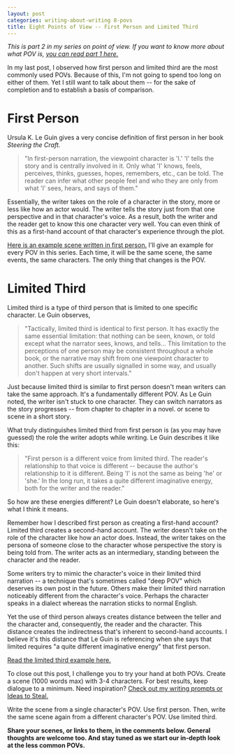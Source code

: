 ```yaml
---
layout: post
categories: writing-about-writing 8-povs
title: Eight Points of View -- First Person and Limited Third
---
```


*This is part 2 in my series on point of view. If you want to know more about what POV is, [you can read part 1 here.](https://apprenticewordsmith.com//2018/06/08/pov-intro/)*

In my last post, I observed how first person and limited third are the most commonly used POVs. Because of this, I'm not going to spend too long on either of them. Yet I still want to talk about them -- for the sake of completion and to establish a basis of comparison.

<!--excerpt-->

# First Person #

Ursula K. Le Guin gives a very concise definition of first person in her book *Steering the Craft.*

>"In first-person narration, the viewpoint character is 'I.' 'I' tells the story and is centrally involved in it. Only what 'I' knows, feels, perceives, thinks, guesses, hopes, remembers, etc., can be told. The reader can infer what other people feel and who they are only from what 'I' sees, hears, and says of them."

Essentially, the writer takes on the role of a character in the story, more or less like how an actor would. The writer tells the story just from that one perspective and in that character's voice. As a result, both the writer and the reader get to know this one character very well. You can even think of this as a first-hand account of that character's experience through the plot.

[Here is an example scene written in first person.](https://apprenticewordsmith.com//2018/06/22/first-person-dora-marcel/) I'll give an example for every POV in this series. Each time, it will be the same scene, the same events, the same characters. The only thing that changes is the POV.

# Limited Third #

Limited third is a type of third person that is limited to one specific character. Le Guin observes,

>"Tactically, limited third is identical to first person. It has exactly the same essential limitation: that nothing can be seen, known, or told except what the narrator sees, knows, and tells... This limitation to the perceptions of one person may be consistent throughout a whole book, or the narrative may shift from one viewpoint character to another. Such shifts are usually signalled in some way, and usually don't happen at very short intervals."

Just because limited third is similar to first person doesn't mean writers can take the same approach. It's a fundamentally different POV. As Le Guin noted, the writer isn't stuck to one character. They can switch narrators as the story progresses -- from chapter to chapter in a novel. or scene to scene in a short story.

What truly distinguishes limited third from first person is (as you may have guessed) the role the writer adopts while writing. Le Guin describes it like this:

>"First person is a different voice from limited third. The reader's relationship to that voice is different -- because the author's relationship to it is different. Being 'I' is not the same as being 'he' or 'she.' In the long run, it takes a quite different imaginative energy, both for the writer and the reader."

So how are these energies different? Le Guin doesn't elaborate, so here's what I think it means.

Remember how I described first person as creating a first-hand account? Limited third creates a second-hand account. The writer doesn't take on the role of the character like how an actor does. Instead, the writer takes on the persona of someone close to the character whose perspective the story is being told from. The writer acts as an intermediary, standing between the character and the reader.

Some writers try to mimic the character's voice in their limited third narration -- a technique that's sometimes called "deep POV" which deserves its own post in the future. Others make their limited third narration noticeably different from the character's voice. Perhaps the character speaks in a dialect whereas the narration sticks to normal English.

Yet the use of third person always creates distance between the teller and the character and, consequently, the reader and the character. This distance creates the indirectness that's inherent to second-hand accounts. I believe it's this distance that Le Guin is referencing when she says that limited requires "a quite different imaginative energy" that first person.

[Read the limited third example here.](https://apprenticewordsmith.com//2018/06/22/limited-third-prof-ellar/)

To close out this post, I challenge you to try your hand at both POVs. Create a scene (1000 words max) with 3-4 characters. For best results, keep dialogue to a minimum. Need inspiration? [Check out my writing prompts or Ideas to Steal.](https://apprenticewordsmith.com/categories/)

Write the scene from a single character's POV. Use first person. Then, write the same scene again from a different character's POV. Use limited third.

**Share your scenes, or links to them, in the comments below. General thoughts are welcome too. And stay tuned as we start our in-depth look at the less common POVs.**

